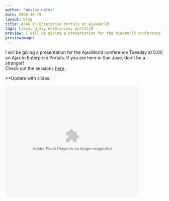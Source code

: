 ```yaml
---
author: "Wesley Hales"
date: 2008-10-19
layout: blog
title: AJAX in Enterprise Portals at AjaxWorld
tags: [Java, ajax, enterprise, portals]
preview: I will be giving a presentation for the AjaxWorld conference Tuesday at 5:00 on Ajax in Enterprise Portals...
previewimage:
---
```


<p>I will be giving a presentation for the AjaxWorld conference Tuesday at 5:00 on Ajax in Enterprise Portals. If you are here in San Jose, don't be a stranger! 
<br/> 
Check out the sessions <a href="http://ajaxworld.com/general/sessions1008.htm">here</a>.
</p> 
<p>**Update with slides: 
<div style="width:425px;text-align:left" id="__ss_679314"><object style="margin:0px" width="425" height="355"><param name="movie" value="http://static.slideshare.net/swf/ssplayer2.swf?doc=ajax-in-enterprise-portals-1224644054575411-8&stripped_title=ajax-in-enterprise-portals-presentation" /><param name="allowFullScreen" value="true"/><param name="allowScriptAccess" value="always"/><embed src="http://static.slideshare.net/swf/ssplayer2.swf?doc=ajax-in-enterprise-portals-1224644054575411-8&stripped_title=ajax-in-enterprise-portals-presentation" type="application/x-shockwave-flash" allowscriptaccess="always" allowfullscreen="true" width="425" height="355"></embed></object></div></p>
